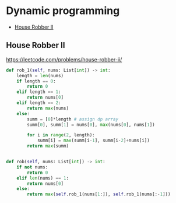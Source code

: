 # Dynamic programming

+ [House Robber II](#house-robber-ii)

## House Robber II

https://leetcode.com/problems/house-robber-ii/

``` python
def rob_1(self, nums: List[int]) -> int:
    length = len(nums)
    if length == 0:
        return 0
    elif length == 1:
        return nums[0]
    elif length == 2:
        return max(nums)
    else:
        summ = [0]*length # assign dp array
        summ[0], summ[1] = nums[0], max(nums[0], nums[1])

        for i in range(2, length):
            summ[i] = max(summ[i-1], summ[i-2]+nums[i])
        return max(summ)


def rob(self, nums: List[int]) -> int:
    if not nums:
        return 0
    elif len(nums) == 1:
        return nums[0]
    else:
        return max(self.rob_1(nums[1:]), self.rob_1(nums[:-1]))
```
